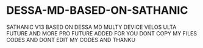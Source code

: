 # DESSA-MD-BASED-ON-SATHANIC
SATHANIC V13 BASED ON DESSA MD MULTY DEVICE VELOS ULTA FUTURE AND MORE PRO FUTURE ADDED FOR YOU DONT COPY MY FILES CODES AND DONT EDIT MY CODES AND THANKU 

